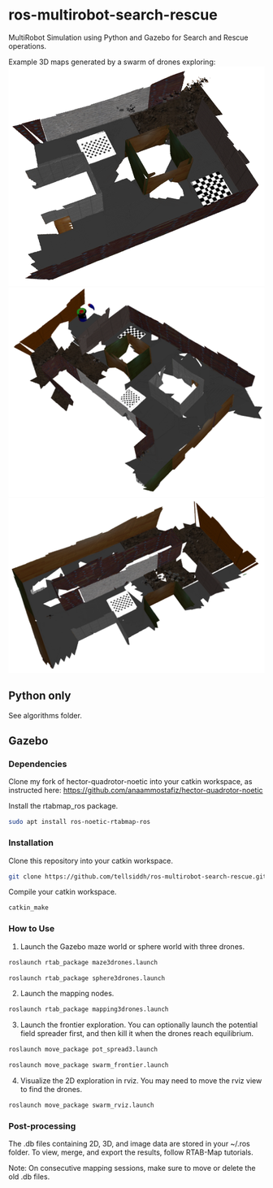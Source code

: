 # ros-multirobot-search-rescue

MultiRobot Simulation using Python and Gazebo for Search and Rescue operations.

Example 3D maps generated by a swarm of drones exploring:
![quadrotor_3d.png](https://github.com/tellsiddh/ros-multirobot-search-rescue/blob/main/quadrotor_3d.png)
![uav1_3d.png](https://github.com/tellsiddh/ros-multirobot-search-rescue/blob/main/uav1_3d.png)
![uav2_3d.png](https://github.com/tellsiddh/ros-multirobot-search-rescue/blob/main/uav2_3d.png)


## Python only
See algorithms folder.

## Gazebo

### Dependencies
 Clone my fork of hector-quadrotor-noetic into your catkin workspace, as instructed here: https://github.com/anaammostafiz/hector-quadrotor-noetic

Install the rtabmap_ros package.
```sh
sudo apt install ros-noetic-rtabmap-ros
```
### Installation
Clone this repository into your catkin workspace.
```sh
git clone https://github.com/tellsiddh/ros-multirobot-search-rescue.git
```
Compile your catkin workspace.
```sh
catkin_make
```
### How to Use
1. Launch the Gazebo maze world or sphere world with three drones.
```sh
roslaunch rtab_package maze3drones.launch
```
```sh
roslaunch rtab_package sphere3drones.launch
```
2. Launch the mapping nodes.
```sh
roslaunch rtab_package mapping3drones.launch
```
3. Launch the frontier exploration. You can optionally launch the potential field spreader first, and then kill it when the drones reach equilibrium.

```sh
roslaunch move_package pot_spread3.launch
```
```sh
roslaunch move_package swarm_frontier.launch
```

4. Visualize the 2D exploration in rviz. You may need to move the rviz view to find the drones.
```sh
roslaunch move_package swarm_rviz.launch
```

### Post-processing
The .db files containing 2D, 3D, and image data are stored in your ~/.ros folder. To view, merge, and export the results, follow RTAB-Map tutorials.

Note: On consecutive mapping sessions, make sure to move or delete the old .db files.
